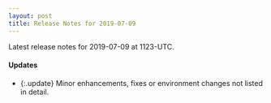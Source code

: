 ```yaml
---
layout: post
title: Release Notes for 2019-07-09
---
```


Latest release notes for 2019-07-09 at 1123-UTC.

<div class='updates' markdown='1'>

#### Updates

- {:.update} Minor enhancements, fixes or environment changes not listed in detail.

</div>


